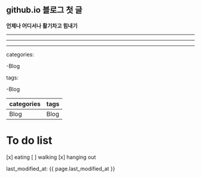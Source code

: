 ## github.io 블로그 첫 글

**언제나 어디서나 활기차고 힘내기**

 ---
 ***
 _____________________________________________________

categories:

  -Blog
  
 tags:
  
  -Blog
  
 categories | tags
 -----------|--------
 Blog | Blog
 
 # To do list
 [x] eating
 [ ] walking
 [x] hanging out
 

 last_modified_at: {{ page.last_modified_at }}
